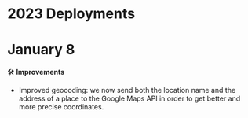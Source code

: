 # 2023 Deployments

# January 8

🛠 **Improvements**

* Improved geocoding: we now send both the location name and the address of a place to the Google Maps API in order to get better and more precise coordinates.